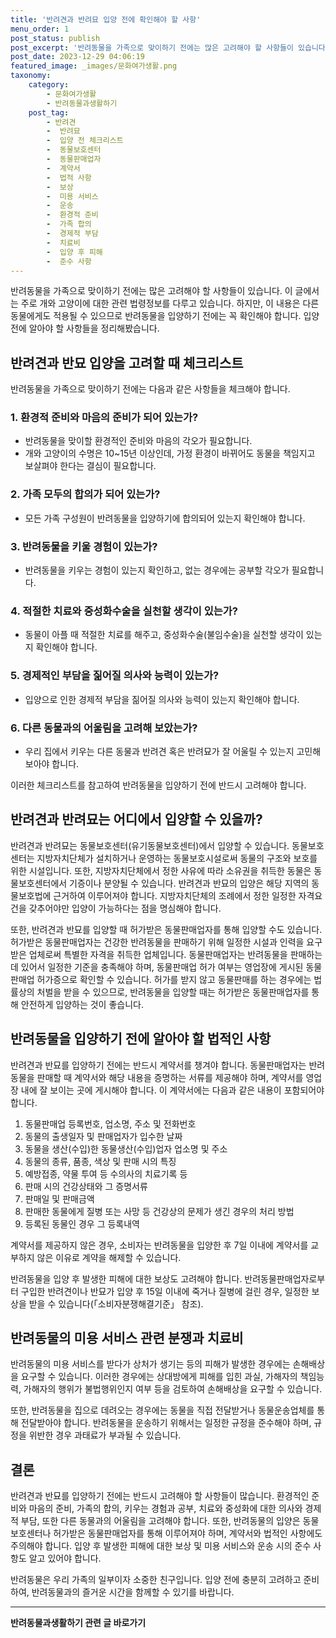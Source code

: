 ```yaml
---
title: '반려견과 반려묘 입양 전에 확인해야 할 사항'
menu_order: 1
post_status: publish
post_excerpt: '반려동물을 가족으로 맞이하기 전에는 많은 고려해야 할 사항들이 있습니다. 이 글에서는 주로 개와 고양이에 대한 관련 법령정보를 다루고 있습니다. 하지만, 이 내용은 다른 동물에게도 적용될 수 있으므로 반려동물을 입양하기 전에는 꼭 확인해야 합니다. 입양 전에 알아야 할 사항들을 정리해봤습니다.'
post_date: 2023-12-29 04:06:19
featured_image: _images/문화여가생활.png
taxonomy:
    category:
        - 문화여가생활
        - 반려동물과생활하기
    post_tag:
        - 반려견
        -  반려묘
        -  입양 전 체크리스트
        -  동물보호센터
        -  동물판매업자
        -  계약서
        -  법적 사항
        -  보상
        -  미용 서비스
        -  운송
        -  환경적 준비
        -  가족 합의
        -  경제적 부담
        -  치료비
        -  입양 후 피해
        -  준수 사항
---
```



반려동물을 가족으로 맞이하기 전에는 많은 고려해야 할 사항들이 있습니다. 이 글에서는 주로 개와 고양이에 대한 관련 법령정보를 다루고 있습니다. 하지만, 이 내용은 다른 동물에게도 적용될 수 있으므로 반려동물을 입양하기 전에는 꼭 확인해야 합니다. 입양 전에 알아야 할 사항들을 정리해봤습니다.

## 반려견과 반묘 입양을 고려할 때 체크리스트

반려동물을 가족으로 맞이하기 전에는 다음과 같은 사항들을 체크해야 합니다.

### 1. 환경적 준비와 마음의 준비가 되어 있는가?

- 반려동물을 맞이할 환경적인 준비와 마음의 각오가 필요합니다.
- 개와 고양이의 수명은 10~15년 이상인데, 가정 환경이 바뀌어도 동물을 책임지고 보살펴야 한다는 결심이 필요합니다.

### 2. 가족 모두의 합의가 되어 있는가?

- 모든 가족 구성원이 반려동물을 입양하기에 합의되어 있는지 확인해야 합니다.

### 3. 반려동물을 키울 경험이 있는가?

- 반려동물을 키우는 경험이 있는지 확인하고, 없는 경우에는 공부할 각오가 필요합니다.

### 4. 적절한 치료와 중성화수술을 실천할 생각이 있는가?

- 동물이 아플 때 적절한 치료를 해주고, 중성화수술(불임수술)을 실천할 생각이 있는지 확인해야 합니다.

### 5. 경제적인 부담을 짊어질 의사와 능력이 있는가?

- 입양으로 인한 경제적 부담을 짊어질 의사와 능력이 있는지 확인해야 합니다.

### 6. 다른 동물과의 어울림을 고려해 보았는가?

- 우리 집에서 키우는 다른 동물과 반려견 혹은 반려묘가 잘 어울릴 수 있는지 고민해 보아야 합니다.

이러한 체크리스트를 참고하여 반려동물을 입양하기 전에 반드시 고려해야 합니다. 

## 반려견과 반려묘는 어디에서 입양할 수 있을까?

반려견과 반려묘는 동물보호센터(유기동물보호센터)에서 입양할 수 있습니다. 동물보호센터는 지방자치단체가 설치하거나 운영하는 동물보호시설로써 동물의 구조와 보호를 위한 시설입니다. 또한, 지방자치단체에서 정한 사유에 따라 소유권을 취득한 동물은 동물보호센터에서 기증이나 분양될 수 있습니다. 반려견과 반묘의 입양은 해당 지역의 동물보호법에 근거하여 이루어져야 합니다. 지방자치단체의 조례에서 정한 일정한 자격요건을 갖추어야만 입양이 가능하다는 점을 명심해야 합니다.

또한, 반려견과 반묘를 입양할 때 허가받은 동물판매업자를 통해 입양할 수도 있습니다. 허가받은 동물판매업자는 건강한 반려동물을 판매하기 위해 일정한 시설과 인력을 요구받은 업체로써 특별한 자격을 취득한 업체입니다. 동물판매업자는 반려동물을 판매하는데 있어서 일정한 기준을 충족해야 하며, 동물판매업 허가 여부는 영업장에 게시된 동물판매업 허가증으로 확인할 수 있습니다. 허가를 받지 않고 동물판매를 하는 경우에는 법률상의 처벌을 받을 수 있으므로, 반려동물을 입양할 때는 허가받은 동물판매업자를 통해 안전하게 입양하는 것이 좋습니다.

## 반려동물을 입양하기 전에 알아야 할 법적인 사항

반려견과 반묘를 입양하기 전에는 반드시 계약서를 챙겨야 합니다. 동물판매업자는 반려동물을 판매할 때 계약서와 해당 내용을 증명하는 서류를 제공해야 하며, 계약서를 영업장 내에 잘 보이는 곳에 게시해야 합니다. 이 계약서에는 다음과 같은 내용이 포함되어야 합니다.

1. 동물판매업 등록번호, 업소명, 주소 및 전화번호
2. 동물의 출생일자 및 판매업자가 입수한 날짜
3. 동물을 생산(수입)한 동물생산(수입)업자 업소명 및 주소
4. 동물의 종류, 품종, 색상 및 판매 시의 특징
5. 예방접종, 약물 투여 등 수의사의 치료기록 등
6. 판매 시의 건강상태와 그 증명서류
7. 판매일 및 판매금액
8. 판매한 동물에게 질병 또는 사망 등 건강상의 문제가 생긴 경우의 처리 방법
9. 등록된 동물인 경우 그 등록내역

계약서를 제공하지 않은 경우, 소비자는 반려동물을 입양한 후 7일 이내에 계약서를 교부하지 않은 이유로 계약을 해제할 수 있습니다.

반려동물을 입양 후 발생한 피해에 대한 보상도 고려해야 합니다. 반려동물판매업자로부터 구입한 반려견이나 반묘가 입양 후 15일 이내에 죽거나 질병에 걸린 경우, 일정한 보상을 받을 수 있습니다(「소비자분쟁해결기준」 참조).

## 반려동물의 미용 서비스 관련 분쟁과 치료비

반려동물의 미용 서비스를 받다가 상처가 생기는 등의 피해가 발생한 경우에는 손해배상을 요구할 수 있습니다. 이러한 경우에는 상대방에게 피해를 입힌 과실, 가해자의 책임능력, 가해자의 행위가 불법행위인지 여부 등을 검토하여 손해배상을 요구할 수 있습니다.

또한, 반려동물을 집으로 데려오는 경우에는 동물을 직접 전달받거나 동물운송업체를 통해 전달받아야 합니다. 반려동물을 운송하기 위해서는 일정한 규정을 준수해야 하며, 규정을 위반한 경우 과태료가 부과될 수 있습니다.

## 결론

반려견과 반묘를 입양하기 전에는 반드시 고려해야 할 사항들이 많습니다. 환경적인 준비와 마음의 준비, 가족의 합의, 키우는 경험과 공부, 치료와 중성화에 대한 의사와 경제적 부담, 또한 다른 동물과의 어울림을 고려해야 합니다. 또한, 반려동물의 입양은 동물보호센터나 허가받은 동물판매업자를 통해 이루어져야 하며, 계약서와 법적인 사항에도 주의해야 합니다. 입양 후 발생한 피해에 대한 보상 및 미용 서비스와 운송 시의 준수 사항도 알고 있어야 합니다.

반려동물은 우리 가족의 일부이자 소중한 친구입니다. 입양 전에 충분히 고려하고 준비하여, 반려동물과의 즐거운 시간을 함께할 수 있기를 바랍니다.
                        
<!-- wp:separator -->
<hr class="wp-block-separator has-alpha-channel-opacity"/>
<!-- /wp:separator -->

<!-- wp:group {"backgroundColor":"base","layout":{"type":"constrained"}} -->
<div class="wp-block-group has-base-background-color has-background"><!-- wp:paragraph {"align":"center","fontSize":"medium"} -->
<p class="has-text-align-center has-large-font-size"><strong>반려동물과생활하기 관련 글 바로가기</strong></p>
<!-- /wp:paragraph -->


<!-- wp:latest-posts
{"categories":[{"id":16383,"count":19,"description":"","link":"https://uknowlaw.com/category/%eb%b0%98%eb%a0%a4%eb%8f%99%eb%ac%bc%ea%b3%bc%ec%83%9d%ed%99%9c%ed%95%98%ea%b8%b0/","name":"반려동물과생활하기","slug":"반려동물과생활하기","taxonomy":"category","parent":0,"meta":[],"_links":{"self":[{"href":"https://uknowlaw.com/wp-json/wp/v2/categories/16383"}],"collection":[{"href":"https://uknowlaw.com/wp-json/wp/v2/categories"}],"about":[{"href":"https://uknowlaw.com/wp-json/wp/v2/taxonomies/category"}],"wp:post_type":[{"href":"https://uknowlaw.com/wp-json/wp/v2/posts?categories=16383"}],"curies":[{"name":"wp","href":"https://api.w.org/{rel}","templated":true}]}}],"postsToShow":100,"excerptLength":28,"postLayout":"grid","columns":2,"featuredImageAlign":"left","featuredImageSizeSlug":"large","fontSize":"small"} /--></div>
<!-- /wp:group -->
